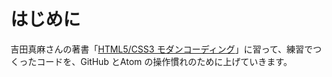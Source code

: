 # はじめに
吉田真麻さんの著書「[HTML5/CSS3 モダンコーディング](http://www.shoeisha.co.jp/book/detail/9784798141572)」に習って、練習でつくったコードを、GitHub とAtom の操作慣れのために上げていきます。
